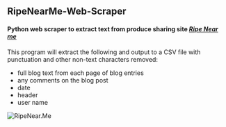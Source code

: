 ## RipeNearMe-Web-Scraper  
  
#### Python web scraper to extract text from produce sharing site *<a href="http://www.ripenear.me/" target="_blank">Ripe Near me</a>*  

This program will extract the following and output to a CSV file with punctuation and other non-text characters removed:
- full blog text from each page of blog entries
- any comments on the blog post
- date
- header
- user name 


![RipeNear.Me](http://www.ripenear.me/sites/all/themes/ripenearme/logo.png)
